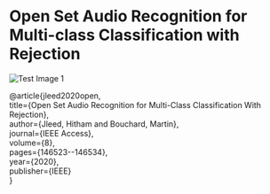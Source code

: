# Open Set Audio Recognition for Multi-class Classification with Rejection


![Test Image 1](https://https://github.com/hjleed/Open-Set-Audio-Recognition-for-Multi-class-Classification-with-Rejection/blob/master/Writing/img/image.png)


@article{jleed2020open,<br>
  title={Open Set Audio Recognition for Multi-Class Classification With Rejection},<br>
  author={Jleed, Hitham and Bouchard, Martin},<br>
  journal={IEEE Access},<br>
  volume={8},<br>
  pages={146523--146534},<br>
  year={2020},<br>
  publisher={IEEE}<br>
}<br>
